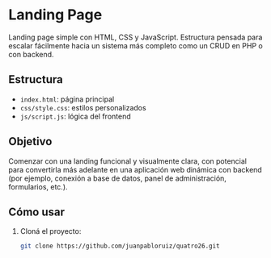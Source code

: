 # Landing Page

Landing page simple con HTML, CSS y JavaScript. Estructura pensada para escalar fácilmente hacia un sistema más completo como un CRUD en PHP o con backend.

## Estructura

- `index.html`: página principal
- `css/style.css`: estilos personalizados
- `js/script.js`: lógica del frontend

## Objetivo

Comenzar con una landing funcional y visualmente clara, con potencial para convertirla más adelante en una aplicación web dinámica con backend (por ejemplo, conexión a base de datos, panel de administración, formularios, etc.).

## Cómo usar

1. Cloná el proyecto:
   ```bash
   git clone https://github.com/juanpabloruiz/quatro26.git
